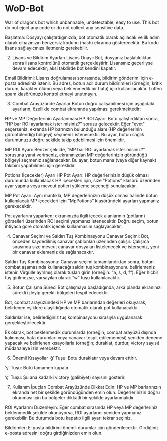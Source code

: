 # WoD-Bot
War of dragons bot which unbannable, undetectable, easy to use. This bot do not eject any code or do not collect any sensitive data. 

Başlatma:
Dosyayı çalıştırdığınızda, bot otomatik olarak açılacak ve ilk adım olarak cihazınızın benzersiz kodunu (hash) ekranda gösterecektir. Bu kodu lisans sağlayıcınıza iletmeniz gerekebilir.

2. Lisans ve Bildirim Ayarları
Lisans Onayı:
Bot, dosyanız başlatıldıktan sonra lisans kontrolünü otomatik gerçekleştirir. Lisansınız geçerliyse devam edecektir; aksi takdirde bot kendini kapatır.

Email Bildirimi:
Lisans doğrulaması sonrasında, bildirim gönderimi için e-posta adresiniz istenir. Bu adres, botun acil durum bildirimleri (örneğin; kritik durum, karakter ölümü veya beklenmedik bir hata) için kullanılacaktır. Lütfen spam klasörünüzü kontrol etmeyi unutmayın.

3. Combat Arayüzünde Ayarlar
Botun doğru çalışabilmesi için aşağıdaki ayarların, özellikle combat ekranında yapılması gerekmektedir:

HP ve MP Değerlerinin Ayarlanması
HP ROI Ayarı:
Botu çalıştırdıktan sonra, “HP bar ROI ayarlamak ister misiniz?” sorusu gelecektir. Eğer "evet" seçerseniz, ekranda HP barınızın bulunduğu alanı (HP değerlerinin görüntülendiği bölgeyi) seçmeniz istenecektir. Bu ayar, botun sağlık durumunuzu doğru şekilde takip edebilmesi için önemlidir.

MP ROI Ayarı:
Benzer şekilde, “MP bar ROI ayarlamak ister misiniz?” sorusuna yanıt verirseniz, ekranınızdan MP değerlerinizin göründüğü bölgeyi seçmeniz sağlanacaktır. Bu ayar, botun mana (veya diğer kaynak) takibini yapabilmesi için gereklidir.

Potions (İçecekler) Ayarı
HP Pot Ayarı:
HP değerlerinizin düşük olması durumunda kullanılacak HP içecekleri için, size “Potions” klasörü üzerinden ayar yapma veya mevcut potleri yükleme seçeneği sunulacaktır.

MP Pot Ayarı:
Aynı mantıkla, MP değerlerinizin düşük olması halinde botun kullanılacak MP içecekleri için “MpPotions” klasöründeki ayarları yapmanız gerekecektir.

Pot ayarlarını yaparken; ekranınızda ilgili içecek alanlarının (potların) görselleri üzerinden ROI seçimi yapmanız istenecektir. Doğru seçim, botun ihtiyaca göre otomatik içecek kullanmasını sağlayacaktır.

4. Canavar Seçimi ve Saldırı Tuş Kombinasyonu
Canavar Seçimi:
Bot, önceden kaydedilmiş canavar şablonları üzerinden çalışır. Çalışma sırasında size mevcut canavar dosyaları listelenecek ve isterseniz, yeni bir canavar eklemeniz de sağlanacaktır.

Saldırı Tuş Kombinasyonu:
Canavar seçimi tamamlandıktan sonra, botun combat aşamasında kullanacağı saldırı tuş kombinasyonunu belirlemeniz istenir. Virgülle ayrılmış olarak tuşları girin (örneğin: “a, s, d, f”). Eğer hiçbir tuş girilmezse, varsayılan olarak “w” tuşu kullanılacaktır.

5. Botun Çalışma Süreci
Bot çalışmaya başladığında, arka planda ekranınızı sürekli izleyip gerekli bölgeleri tespit edecektir.

Bot, combat arayüzündeki HP ve MP barlarından değerleri okuyarak, belirlenen eşiklere ulaşıldığında otomatik olarak pot kullanacaktır.

Saldırılar ise, belirlediğiniz tuş kombinasyonu sırasıyla uygulanarak gerçekleştirilecektir.

Ek olarak, bot beklenmedik durumlarda (örneğin; combat arayüzü dışında kalınması, hata durumları veya canavar tespit edilememesi) yeniden deneme yapacak ve belirlenen kısayollarla (örneğin; duraklat, durdur, victory sayısı) müdahaleye izin verecektir.

6. Önemli Kısayollar
‘ğ’ Tuşu: Botu duraklatır veya devam ettirir.

‘ş’ Tuşu: Botu tamamen kapatır.

‘ç’ Tuşu: Şu ana kadarki victory (galibiyet) sayısını gösterir.

7. Kullanım İpuçları
Combat Arayüzünde Dikkat Edin:
HP ve MP barlarınızın ekranda net bir şekilde göründüğünden emin olun. Değerlerinizin doğru okunması için bu bölgeler dikkatli bir şekilde ayarlanmalıdır.

ROI Ayarlarını Düzenleyin:
Eğer combat sırasında HP veya MP değerleriniz beklenmedik şekilde okunuyorsa, ROI ayarlarını yeniden yapmanız gerekebilir. Bu durumda botu kapatıp ilgili ayarı tekrar seçiniz.

Bildirimler:
E-posta bildirimi önemli durumlar için gönderilecektir. Girdiğiniz e-posta adresini doğru girdiğinizden emin olun.


